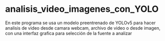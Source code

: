 # analisis_video_imagenes_con_YOLO
En este programa se usa un modelo preentrenado de YOLOv5 para hacer analisis de video desde camara webcam, archivo de video o desde imagen, con una interfaz grafica para selección de la fuente a analizar
